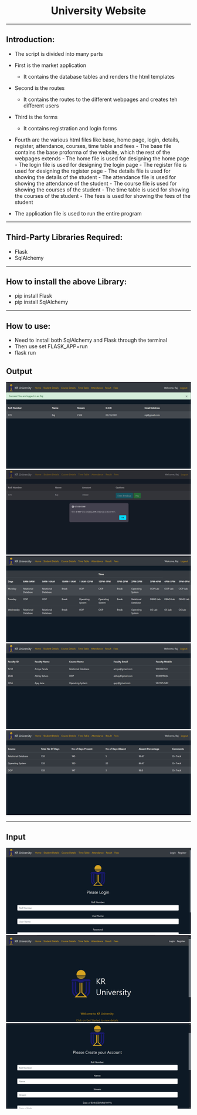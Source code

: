 <h1 align="center"> University Website </h1>
<hr>

<h2>Introduction:</h2>

- The script is divided into many parts
- First is the market application
	- It contains the database tables and renders the html templates
- Second is the routes
	- It contains the routes to the different webpages and creates teh different users
- Third is the forms
	- It contains registration and login forms  
- Fourth are the various html files like base, home page, login, details, register, attendance, courses, time table and fees 
		- The base file contains the base proforma of the website, which the rest of the webpages extends
		- The home file is used for designing the home page
		- The login file is used for designing the login page
		- The register file is used for designing the register page
		- The details file is used for showing the details of the student
		- The attendance file is used for showing the attendance of the student
		- The course file is used for showing the courses of the student
		- The time table is used for showing the courses of the student
		- The fees is used for showing the fees of the student
		
- The application file is used to run the entire program 
<hr>
<h2>Third-Party Libraries Required:</h2>

- Flask
- SqlAlchemy

<hr>
<h2>How to install the above Library:</h2>

- pip install Flask
- pip install SqlAlchemy

<hr>
<h2>How to use:</h2>

- Need to install both SqlAlchemy and Flask through the terminal
- Then use set FLASK_APP=run
- flask run

## Output
![Image](Images/details.jpg)
![Image](Images/fees.jpg)
![Image](Images/tt.jpg)
![Image](Images/course.jpg)
![Image](Images/attend.jpg)

<hr>

<h2>Input</h2>

![Image](Images/login.jpg)
![Image](Images/home_page.jpg)
![Image](Images/register.jpg)


